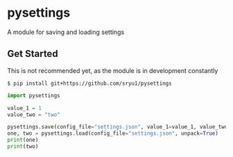 # pysettings
A module for saving and loading settings

## Get Started
This is not recommended yet, as the module is in development constantly
```console
$ pip install git+https://github.com/sryu1/pysettings
```

```python
import pysettings

value_1 = 1
value_two = "two"

pysettings.save(config_file="settings.json", value_1=value_1, value_two=value_two)
one, two = pysettings.load(config_file="settings.json", unpack=True)
print(one)
print(two)
```
